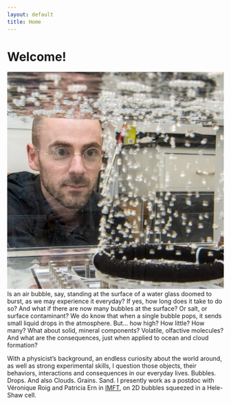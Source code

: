 ```yaml
---
layout: default
title: Home
---
```


Welcome!
========

<div class="flex-container">
<img class="img-in-text-circle" src="/images/baptiste-bubbles.jpg"/>
Is an air bubble, say, standing at the surface of a water glass doomed to burst, as we may experience it everyday? 
If yes, how long does it take to do so? And what if there are now many bubbles at the surface? Or salt, or surface contaminant?
We do know that when a single bubble pops, it sends small liquid drops in the atmosphere. 
But... how high? How little? How many? What about solid, mineral components? Volatile, olfactive molecules? And what are the consequences, just when applied to ocean and cloud formation?
</div>

With a physicist’s background, an endless curiosity about the world around, as well as strong experimental skills, I question those objects, their behaviors, interactions and consequences in our everyday lives.
Bubbles. Drops. And also Clouds. Grains. Sand.
I presently work as a postdoc with Véronique Roig and Patricia Ern in [IMFT](https://www.imft.fr/asi-aerodynamique-sillages-interactions/), on 2D bubbles squeezed in a Hele-Shaw cell.


